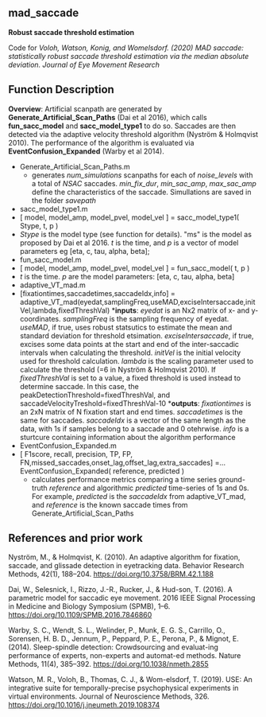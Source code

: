 ## mad_saccade
**Robust saccade threshold estimation**

Code for *Voloh, Watson, Konig, and Womelsdorf. (2020) MAD saccade: statistically robust saccade threshold estimation via the median absolute deviation. Journal of Eye Movement Research*

## Function Description
__Overview__: Artificial scanpath are generated by **Generate_Artificial_Scan_Paths** (Dai et al 2016), which calls **fun_sacc_model** and **sacc_model_type1** to do so. Saccades are then detected via the adaptive velocity threshold algorithm (Nyström & Holmqvist 2010). The performance of the algorithm is evaluated via **EventConfusion_Expanded** (Warby et al 2014).

* Generate_Artificial_Scan_Paths.m
  * generates *num_simulations* scanpaths for each of *noise_levels* with a total of *NSAC* saccades. *min_fix_dur*, *min_sac_amp*, *max_sac_amp* define the characteristics of the saccade. Simullations are saved in the folder *savepath*
* sacc_model_type1.m	
 * [ model, model_amp, model_pvel, model_vel ] = sacc_model_type1( Stype, t, p )
 * *Stype* is the model type (see function for details). "ms" is the model as proposed by Dai et al 2016. *t* is the time, and *p* is a vector of model parameters eg [eta, c, tau, alpha, beta];
* fun_sacc_model.m	
 * [ model, model_amp, model_pvel, model_vel ] = fun_sacc_model( t, p ) 
 * *t* is the time. *p* are the model parameters: [eta, c, tau, alpha, beta]
* adaptive_VT_mad.m	
 * [fixationtimes,saccadetimes,saccadeIdx,info] = adaptive_VT_mad(eyedat,samplingFreq,useMAD,exciseIntersaccade,initVel,lambda,fixedThreshVal)
 *__inputs__: *eyedat* is an Nx2 matrix of x- and y-coordinates. *samplingFreq* is the sampling frequency of eyedat. *useMAD*, if true, uses robust statsutics to estimate the mean and standard deviation for threshold etsimation. *exciseIntersaccade*, if true, excises some data points at the start and end of the inter-saccadic intervals when calculating the threshold. *initVel* is the initial velocity used for threshold calculation. *lambda* is the scaling parameter used to calculate the threshold (=6 in Nyström & Holmqvist 2010). If *fixedThreshVal* is set to a value, a fixed threshold is used instead to determine saccade. In this case, the peakDetectionThreshold=fixedThreshVal, and saccadeVelocityTreshold=fixedThreshVal-10
 *__outputs__: *fixationtimes* is an 2xN matrix of N fixation start and end times. *saccadetimes* is the same for saccades. *saccadeIdx* is a vector of the same length as the data, with 1s if samples belong to a saccade and 0 otehrwise. *info* is a sturtcure containing information about the algorithm performance
* EventConfusion_Expanded.m	
 * [ F1score, recall, precision, TP, FP, FN,missed_saccades,onset_lag,offset_lag,extra_saccades] =...
    EventConfusion_Expanded( reference, predicted )
    * calculates performance metrics comparing a time series ground-truth *reference* and algorithmic *predicted* time-series of 1s and 0s. For example, *predicted* is the *saccadeIdx* from adaptive_VT_mad, and *reference* is the known saccade times from Generate_Artificial_Scan_Paths



## References and prior work

Nyström, M., & Holmqvist, K. (2010). An adaptive algorithm for fixation, saccade, and glissade detection in eyetracking data. Behavior Research Methods, 42(1), 188–204. https://doi.org/10.3758/BRM.42.1.188

Dai, W., Selesnick, I., Rizzo, J.-R., Rucker, J., & Hud-son, T. (2016). A parametric model for saccadic eye movement. 2016 IEEE Signal Processing in Medicine and Biology Symposium (SPMB), 1–6. https://doi.org/10.1109/SPMB.2016.7846860

Warby, S. C., Wendt, S. L., Welinder, P., Munk, E. G. S., Carrillo, O., Sorensen, H. B. D., Jennum, P., Peppard, P. E., Perona, P., & Mignot, E. (2014). Sleep-spindle detection: Crowdsourcing and evaluat-ing performance of experts, non-experts and automat-ed methods. Nature Methods, 11(4), 385–392. https://doi.org/10.1038/nmeth.2855

Watson, M. R., Voloh, B., Thomas, C. J., & Wom-elsdorf, T. (2019). USE: An integrative suite for temporally-precise psychophysical experiments in virtual environments. Journal of Neuroscience Methods, 326. https://doi.org/10.1016/j.jneumeth.2019.108374
